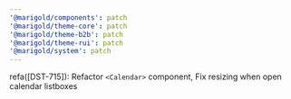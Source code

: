```yaml
---
'@marigold/components': patch
'@marigold/theme-core': patch
'@marigold/theme-b2b': patch
'@marigold/theme-rui': patch
'@marigold/system': patch
---
```


refa([DST-715]): Refactor `<Calendar>` component, Fix resizing when open calendar listboxes
